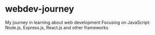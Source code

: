 # webdev-journey
My journey in learning about web development
Focusing on JavaScript: Node.js, Express.js, React.js and other frameworks

